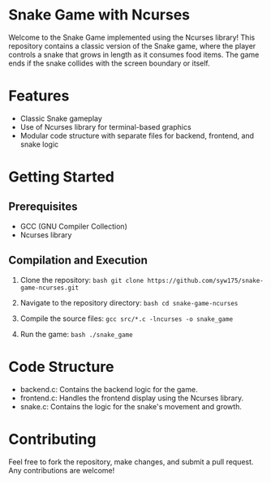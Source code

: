 # Snake Game with Ncurses
Welcome to the Snake Game implemented using the Ncurses library! This repository contains a classic version of the Snake game, where the player controls a snake that grows in length as it consumes food items. The game ends if the snake collides with the screen boundary or itself.

# Features
- Classic Snake gameplay
- Use of Ncurses library for terminal-based graphics
- Modular code structure with separate files for backend, frontend, and snake logic

# Getting Started
## Prerequisites
- GCC (GNU Compiler Collection)
- Ncurses library

## Compilation and Execution
1. Clone the repository:
```bash git clone https://github.com/syw175/snake-game-ncurses.git```

2. Navigate to the repository directory:
```bash cd snake-game-ncurses```

3. Compile the source files:
```gcc src/*.c -lncurses -o snake_game```

4. Run the game:
```bash ./snake_game```

# Code Structure
- backend.c: Contains the backend logic for the game.
- frontend.c: Handles the frontend display using the Ncurses library.
- snake.c: Contains the logic for the snake's movement and growth.

# Contributing
Feel free to fork the repository, make changes, and submit a pull request. Any contributions are welcome!
